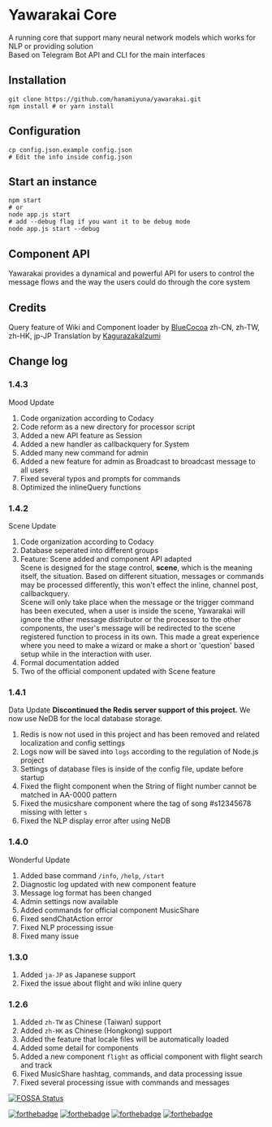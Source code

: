 # Yawarakai Core

A running core that support many neural network models which works for NLP or providing solution   
Based on Telegram Bot API and CLI for the main interfaces

## Installation
```
git clone https://github.com/hanamiyuna/yawarakai.git
npm install # or yarn install
```

## Configuration
```
cp config.json.example config.json
# Edit the info inside config.json
```

## Start an instance
```
npm start
# or
node app.js start
# add --debug flag if you want it to be debug mode
node app.js start --debug
```

## Component API

Yawarakai provides a dynamical and powerful API for users to control the message flows and the way the users could do through the core system

## Credits

Query feature of Wiki and Component loader by [BlueCocoa](https://github.com/BlueCocoa)
zh-CN, zh-TW, zh-HK, jp-JP Translation by [KagurazakaIzumi](https://github.com/KagurazakaIzumi)

## Change log

### 1.4.3
Mood Update
1. Code organization according to Codacy
2. Code reform as a new directory for processor script
3. Added a new API feature as Session
4. Added a new handler as callbackquery for System
5. Added many new command for admin
6. Added a new feature for admin as Broadcast to broadcast message to all users
7. Fixed several typos and prompts for commands
8. Optimized the inlineQuery functions

### 1.4.2
Scene Update
1. Code organization according to Codacy
2. Database seperated into different groups
3. Feature: Scene added and component API adapted   
Scene is designed for the stage control, **scene**, which is the meaning itself,
the situation. Based on different situation, messages or commands may be
processed differently, this won't effect the inline, channel post, callbackquery.   
Scene will only take place when the message or the trigger command has been 
executed, when a user is inside the scene, Yawarakai will ignore the other
message distributor or the processor to the other components, the user's
message will be redirected to the scene registered function to process in its
own.
This made a great experience where you need to make a wizard or make a short or
'question' based setup while in the interaction with user.
4. Formal documentation added
5. Two of the official component updated with Scene feature   

### 1.4.1
Data Update
**Discontinued the Redis server support of this project.**
We now use NeDB for the local database storage.   
1. Redis is now not used in this project and has been removed and related localization and config settings
2. Logs now will be saved into `logs` according to the regulation of Node.js project
3. Settings of database files is inside of the config file, update before startup
4. Fixed the flight component when the String of flight number cannot be matched in AA-0000 pattern
5. Fixed the musicshare component where the tag of song #s12345678 missing with letter `s`
6. Fixed the NLP display error after using NeDB

### 1.4.0
Wonderful Update
1. Added base command `/info`, `/help`, `/start`
2. Diagnostic log updated with new component feature
3. Message log format has been changed
4. Admin settings now available
5. Added commands for official component MusicShare
6. Fixed sendChatAction error
7. Fixed NLP processing issue
8. Fixed many issue   
   
### 1.3.0
1. Added `ja-JP` as Japanese support
2. Fixed the issue about flight and wiki inline query

### 1.2.6
1. Added `zh-TW` as Chinese (Taiwan) support
2. Added `zh-HK` as Chinese (Hongkong) support
3. Added the feature that locale files will be automatically loaded
4. Added some detail for components
5. Added a new component `flight` as official component with flight search and track
6. Fixed MusicShare hashtag, commands, and data processing issue
7. Fixed several processing issue with commands and messages

[![FOSSA Status](https://app.fossa.com/api/projects/git%2Bgithub.com%2Fhanamiyuna%2Fyawarakai.svg?type=large)](https://app.fossa.com/projects/git%2Bgithub.com%2Fhanamiyuna%2Fyawarakai?ref=badge_large)

[![forthebadge](https://forthebadge.com/images/badges/contains-cat-gifs.svg)]()  [![forthebadge](https://forthebadge.com/images/badges/built-with-love.svg)]()  [![forthebadge](https://forthebadge.com/images/badges/made-with-javascript.svg)]()  [![forthebadge](https://forthebadge.com/images/badges/just-plain-nasty.svg)]()
